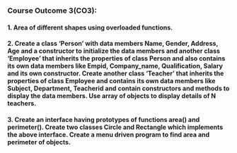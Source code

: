 ### Course Outcome 3(CO3):
#### 1. Area of different shapes using overloaded functions.
#### 2. Create a class ‘Person’ with data members Name, Gender, Address, Age and a constructor to initialize the data members and another class ‘Employee’ that inherits the properties of class Person and also contains its own data members like Empid, Company_name, Qualification, Salary and its own constructor. Create another class ‘Teacher’ that inherits the properties of class Employee and contains its own data members like Subject, Department, Teacherid and contain constructors and methods to display the data members. Use array of objects to display details of N teachers.
#### 3. Create an interface having prototypes of functions area() and perimeter(). Create two classes Circle and Rectangle which implements the above interface. Create a menu driven program to find area and perimeter of objects.

